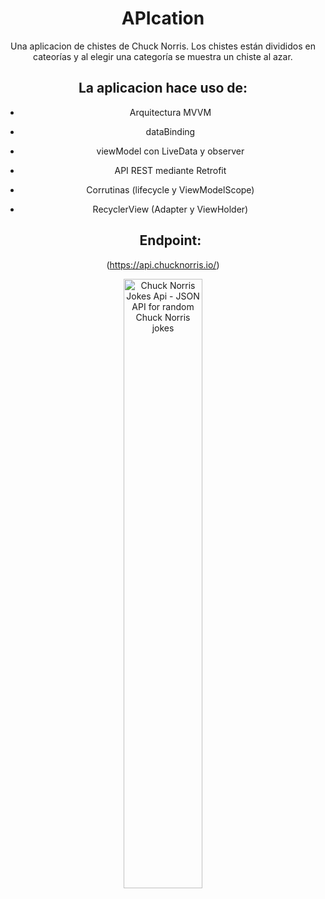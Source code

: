 <div align="center">

# APIcation

Una aplicacion de chistes de Chuck Norris.
Los chistes están divididos en cateorías y al elegir una categoría se muestra un chiste al azar.


## La aplicacion hace uso de:

- Arquitectura MVVM
- dataBinding
- viewModel con LiveData y observer
- API REST mediante Retrofit
- Corrutinas (lifecycle y ViewModelScope)
- RecyclerView (Adapter y ViewHolder)


  ## Endpoint:

(https://api.chucknorris.io/)
  
  <img alt="Chuck Norris Jokes Api - JSON API for random Chuck Norris jokes" src="https://api.chucknorris.io/img/chucknorris_logo_coloured_small@2x.png" width="50%">
</div>
